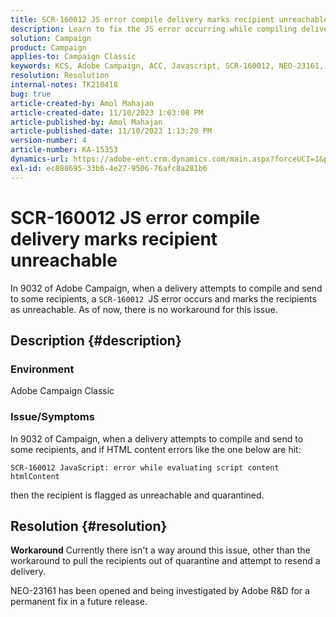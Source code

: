 ```yaml
---
title: SCR-160012 JS error compile delivery marks recipient unreachable
description: Learn to fix the JS error occurring while compiling delivery for recipients in Adobe Campaign Classic. No workaround available for this issue as of now.
solution: Campaign
product: Campaign
applies-to: Campaign Classic
keywords: KCS, Adobe Campaign, ACC, Javascript, SCR-160012, NEO-23161, Adobe Campaign Classic, error, compiling delivery for recipients, recipient marked unreachable
resolution: Resolution
internal-notes: TK210418
bug: true
article-created-by: Amol Mahajan
article-created-date: 11/10/2023 1:03:08 PM
article-published-by: Amol Mahajan
article-published-date: 11/10/2023 1:13:20 PM
version-number: 4
article-number: KA-15353
dynamics-url: https://adobe-ent.crm.dynamics.com/main.aspx?forceUCI=1&pagetype=entityrecord&etn=knowledgearticle&id=df5c777b-c97f-ee11-8179-6045bd006b25
exl-id: ec888695-33b6-4e27-9506-76afc8a281b6
---
```

# SCR-160012 JS error compile delivery marks recipient unreachable


In 9032 of Adobe Campaign, when a delivery attempts to compile and send to some recipients, a `SCR-160012 `JS error occurs and marks the recipients as unreachable. As of now, there is no workaround for this issue.

## Description {#description}


### <b>Environment</b>

Adobe Campaign Classic



### <b>Issue/Symptoms</b>

In 9032 of Campaign, when a delivery attempts to compile and send to some recipients, and if HTML content errors like the one below are hit:


```
SCR-160012 JavaScript: error while evaluating script content htmlContent
```


then the recipient is flagged as unreachable and quarantined.


## Resolution {#resolution}

<b>Workaround</b>
Currently there isn't a way around this issue, other than the workaround to pull the recipients out of quarantine and attempt to resend a delivery.

NEO-23161 has been opened and being investigated by Adobe R&D for a permanent fix in a future release.
